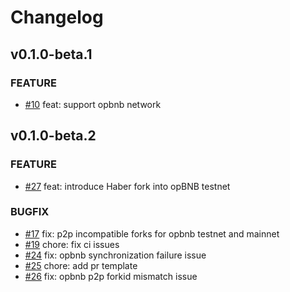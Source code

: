 # Changelog
## v0.1.0-beta.1
### FEATURE
* [\#10](https://github.com/bnb-chain/reth/pull/10) feat: support opbnb network

## v0.1.0-beta.2
### FEATURE
* [\#27](https://github.com/bnb-chain/reth/pull/27) feat: introduce Haber fork into opBNB testnet

### BUGFIX
* [\#17](https://github.com/bnb-chain/reth/pull/17) fix: p2p incompatible forks for opbnb testnet and mainnet
* [\#19](https://github.com/bnb-chain/reth/pull/19) chore: fix ci issues
* [\#24](https://github.com/bnb-chain/reth/pull/24) fix: opbnb synchronization failure issue
* [\#25](https://github.com/bnb-chain/reth/pull/25) chore: add pr template
* [\#26](https://github.com/bnb-chain/reth/pull/26) fix: opbnb p2p forkid mismatch issue
